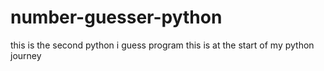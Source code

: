 # number-guesser-python
this is the second python i guess program this is at the start of my python journey
